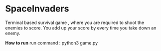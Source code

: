 # SpaceInvaders

Terminal based survival game , where you are required to shoot the enemies to score. You add up your score by every time you take down an enemy.

**How to run**
run command : python3 game.py


